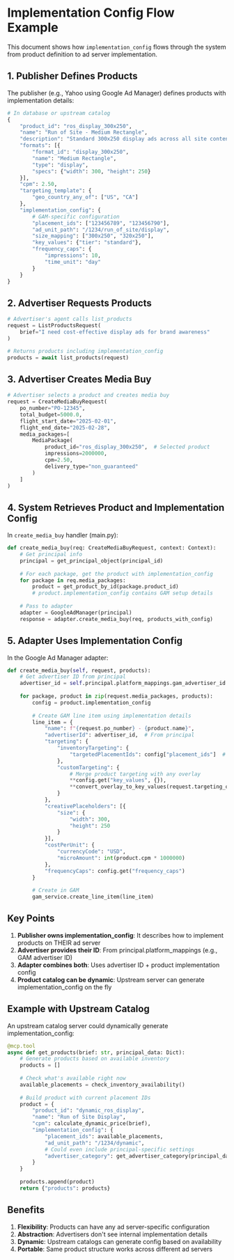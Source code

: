 # Implementation Config Flow Example

This document shows how `implementation_config` flows through the system from product definition to ad server implementation.

## 1. Publisher Defines Products

The publisher (e.g., Yahoo using Google Ad Manager) defines products with implementation details:

```python
# In database or upstream catalog
{
    "product_id": "ros_display_300x250",
    "name": "Run of Site - Medium Rectangle",
    "description": "Standard 300x250 display ads across all site content",
    "formats": [{
        "format_id": "display_300x250",
        "name": "Medium Rectangle",
        "type": "display",
        "specs": {"width": 300, "height": 250}
    }],
    "cpm": 2.50,
    "targeting_template": {
        "geo_country_any_of": ["US", "CA"]
    },
    "implementation_config": {
        # GAM-specific configuration
        "placement_ids": ["123456789", "123456790"],
        "ad_unit_path": "/1234/run_of_site/display",
        "size_mapping": ["300x250", "320x250"],
        "key_values": {"tier": "standard"},
        "frequency_caps": {
            "impressions": 10,
            "time_unit": "day"
        }
    }
}
```

## 2. Advertiser Requests Products

```python
# Advertiser's agent calls list_products
request = ListProductsRequest(
    brief="I need cost-effective display ads for brand awareness"
)

# Returns products including implementation_config
products = await list_products(request)
```

## 3. Advertiser Creates Media Buy

```python
# Advertiser selects a product and creates media buy
request = CreateMediaBuyRequest(
    po_number="PO-12345",
    total_budget=5000.0,
    flight_start_date="2025-02-01",
    flight_end_date="2025-02-28",
    media_packages=[
        MediaPackage(
            product_id="ros_display_300x250",  # Selected product
            impressions=2000000,
            cpm=2.50,
            delivery_type="non_guaranteed"
        )
    ]
)
```

## 4. System Retrieves Product and Implementation Config

In `create_media_buy` handler (main.py):

```python
def create_media_buy(req: CreateMediaBuyRequest, context: Context):
    # Get principal info
    principal = get_principal_object(principal_id)
    
    # For each package, get the product with implementation_config
    for package in req.media_packages:
        product = get_product_by_id(package.product_id)
        # product.implementation_config contains GAM setup details
        
    # Pass to adapter
    adapter = GoogleAdManager(principal)
    response = adapter.create_media_buy(req, products_with_config)
```

## 5. Adapter Uses Implementation Config

In the Google Ad Manager adapter:

```python
def create_media_buy(self, request, products):
    # Get advertiser ID from principal
    advertiser_id = self.principal.platform_mappings.gam_advertiser_id
    
    for package, product in zip(request.media_packages, products):
        config = product.implementation_config
        
        # Create GAM line item using implementation details
        line_item = {
            "name": f"{request.po_number} - {product.name}",
            "advertiserId": advertiser_id,  # From principal
            "targeting": {
                "inventoryTargeting": {
                    "targetedPlacementIds": config["placement_ids"]  # From product
                },
                "customTargeting": {
                    # Merge product targeting with any overlay
                    **config.get("key_values", {}),
                    **convert_overlay_to_key_values(request.targeting_overlay)
                }
            },
            "creativePlaceholders": [{
                "size": {
                    "width": 300,
                    "height": 250
                }
            }],
            "costPerUnit": {
                "currencyCode": "USD",
                "microAmount": int(product.cpm * 1000000)
            },
            "frequencyCaps": config.get("frequency_caps")
        }
        
        # Create in GAM
        gam_service.create_line_item(line_item)
```

## Key Points

1. **Publisher owns implementation_config**: It describes how to implement products on THEIR ad server
2. **Advertiser provides their ID**: From principal.platform_mappings (e.g., GAM advertiser ID)
3. **Adapter combines both**: Uses advertiser ID + product implementation config
4. **Product catalog can be dynamic**: Upstream server can generate implementation_config on the fly

## Example with Upstream Catalog

An upstream catalog server could dynamically generate implementation_config:

```python
@mcp.tool
async def get_products(brief: str, principal_data: Dict):
    # Generate products based on available inventory
    products = []
    
    # Check what's available right now
    available_placements = check_inventory_availability()
    
    # Build product with current placement IDs
    product = {
        "product_id": "dynamic_ros_display",
        "name": "Run of Site Display",
        "cpm": calculate_dynamic_price(brief),
        "implementation_config": {
            "placement_ids": available_placements,
            "ad_unit_path": "/1234/dynamic",
            # Could even include principal-specific settings
            "advertiser_category": get_advertiser_category(principal_data)
        }
    }
    
    products.append(product)
    return {"products": products}
```

## Benefits

1. **Flexibility**: Products can have any ad server-specific configuration
2. **Abstraction**: Advertisers don't see internal implementation details
3. **Dynamic**: Upstream catalogs can generate config based on availability
4. **Portable**: Same product structure works across different ad servers